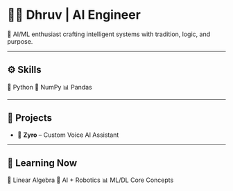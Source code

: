 # 👨‍💻 Dhruv | AI Engineer

🧠 AI/ML enthusiast crafting intelligent systems with tradition, logic, and purpose.

---

## ⚙️ Skills  
🐍 Python 
🧮 NumPy 
📊 Pandas  


---

## 🚀 Projects  
- 🤖 **Zyro** – Custom Voice AI Assistant   

---

## 🎯 Learning Now  
📘 Linear Algebra 
🤖 AI + Robotics 
📊 ML/DL Core Concepts



